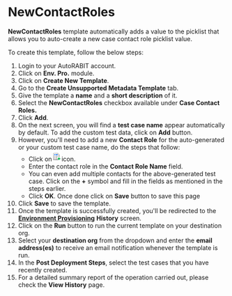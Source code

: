# NewContactRoles

**NewContactRoles** template automatically adds a value to the picklist that allows you to auto-create a new case contact role picklist value.

To create this template, follow the below steps:

1. Login to your AutoRABIT account.
2. Click on **Env. Pro.** module.
3. Click on **Create New Template**.
4. Go to the **Create Unsupported Metadata Template** tab.
5. Give the template a **name** and a **short description** of it.
6. Select the **NewContactRoles** checkbox available under **Case Contact Roles.**
7. Click **Add**.
8. On the next screen, you will find a **test case name** appear automatically by default. To add the custom test data, click on **Add** button.&#x20;
9. However, you'll need to add a new **Contact Role** for the auto-generated or your custom test case name, do the steps that follow:
   * Click on![](<../../../../../../.gitbook/assets/image (39) (1) (1).png>)icon.
   * Enter the contact role in the **Contact Role Name** field.&#x20;
   * You can even add multiple contacts for the above-generated test case. Click on the **+** symbol and fill in the fields as mentioned in the steps earlier.&#x20;
   * Click **OK**. Once done click on **Save** button to save this page
10. Click **Save** to save the template.
11. Once the template is successfully created, you'll be redirected to the [**Environment Provisioning**](../../) **History** screen.
12. Click on the **Run** button to run the current template on your destination org.
13. Select your **destination org** from the dropdown and enter the **email address(es)** to receive an email notification whenever the template is run.
14. In the **Post Deployment Steps**, select the test cases that you have recently created.&#x20;
15. For a detailed summary report of the operation carried out, please check the **View History** page.
